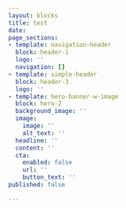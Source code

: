 ```yaml
---
layout: blocks
title: test
date: 
page_sections:
- template: navigation-header
  block: header-1
  logo: ''
  navigation: []
- template: simple-header
  block: header-3
  logo: ''
- template: hero-banner-w-image
  block: hero-2
  background_image: ''
  image:
    image: ''
    alt_text: ''
  headline: ''
  content: ''
  cta:
    enabled: false
    url: ''
    button_text: ''
published: false

---
```


